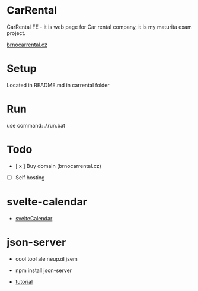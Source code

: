 # CarRental
CarRental FE - it is web page for Car rental company, it is my maturita exam project.

[brnocarrental.cz](https://www.brnocarrental.cz/)

# Setup

Located in README.md in carrental folder

# Run

use command: .\run.bat

# Todo
- [ x ] Buy domain (brnocarrental.cz)
- [ ] Self hosting

# svelte-calendar
-  [svelteCalendar](https://snyk.io/advisor/npm-package/svelte-calendar)

# json-server
- cool tool ale neupzil jsem
- npm install json-server

 - [tutorial](https://youtu.be/qHqQpHC0xVY?si=R3kW-FPhUoVcjdb7&t=254)